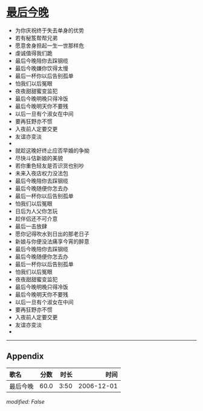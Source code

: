 # [最后今晚](https://music.163.com/song?id=65565)

* 为你庆祝终于失去单身的优势
* 若有秘笈帮帮兄弟
* 愿意舍身担起一生一世那样危
* 虔诚值得我们跪
* 最后今晚陪你去踩钢缆
* 最后今晚嫌你饮得太慢
* 最后一杯你以后告别孤单
* 怕我们以后冤眼
* 夜夜甜甜蜜变监犯
* 最后今晚明晚只得冷饭
* 最后今晚明天你不要残
* 以后一旦有个淑女在中间
* 要再狂野亦不惯
* 入夜前人定要交更
* 友谊亦变淡
* 
* 就趁这晚好终止应否早婚的争拗
* 尽快斗估新娘的美貌
* 若你重色轻友是否识货也别吵
* 未来入夜店权力没法包
* 最后今晚陪你去踩钢缆
* 最后今晚随便你怎去办
* 最后一杯你以后告别孤单
* 怕我们以后冤眼
* 日后为人父你怎玩
* 趁伴侣还不可介意
* 最后一击放肆
* 愿你记得吹水到日出的那老日子
* 新娘与你便没法痛享今宵的醉意
* 最后今晚陪你去踩钢缆
* 最后今晚随便你怎去办
* 最后一杯你以后告别孤单
* 怕我们以后冤眼
* 夜夜甜甜蜜变监犯
* 最后今晚明晚只得冷饭
* 最后今晚明天你不要残
* 以后一旦有个淑女在中间
* 要再狂野亦不惯
* 入夜前人定要交更
* 友谊亦变淡
* 


---

## Appendix

|歌名|分数|时长|时间|
|:---|:---:|---:|---:|
|最后今晚|60.0|3:50|2006-12-01

*modified: False*